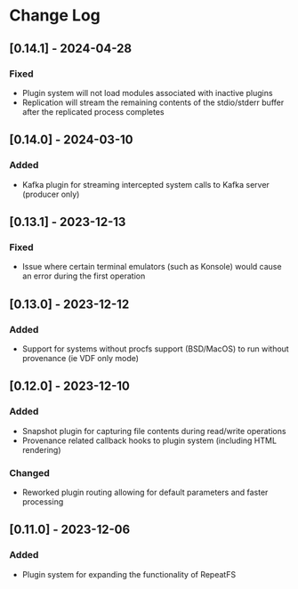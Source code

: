 # Change Log
## [0.14.1] - 2024-04-28
### Fixed
- Plugin system will not load modules associated with inactive plugins
- Replication will stream the remaining contents of the stdio/stderr buffer after the replicated process completes

## [0.14.0] - 2024-03-10
### Added
- Kafka plugin for streaming intercepted system calls to Kafka server (producer only)

## [0.13.1] - 2023-12-13
### Fixed
- Issue where certain terminal emulators (such as Konsole) would cause an error during the first operation

## [0.13.0] - 2023-12-12
### Added
- Support for systems without procfs support (BSD/MacOS) to run without provenance (ie VDF only mode)

## [0.12.0] - 2023-12-10
### Added
- Snapshot plugin for capturing file contents during read/write operations
- Provenance related callback hooks to plugin system (including HTML rendering)

### Changed
- Reworked plugin routing allowing for default parameters and faster processing

## [0.11.0] - 2023-12-06
### Added
- Plugin system for expanding the functionality of RepeatFS
